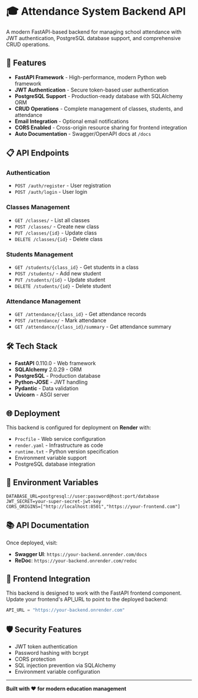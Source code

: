 # 🎓 Attendance System Backend API

A modern FastAPI-based backend for managing school attendance with JWT authentication, PostgreSQL database support, and comprehensive CRUD operations.

## 🚀 **Features**

- **FastAPI Framework** - High-performance, modern Python web framework
- **JWT Authentication** - Secure token-based user authentication
- **PostgreSQL Support** - Production-ready database with SQLAlchemy ORM
- **CRUD Operations** - Complete management of classes, students, and attendance
- **Email Integration** - Optional email notifications
- **CORS Enabled** - Cross-origin resource sharing for frontend integration
- **Auto Documentation** - Swagger/OpenAPI docs at `/docs`

## 📋 **API Endpoints**

### Authentication
- `POST /auth/register` - User registration
- `POST /auth/login` - User login

### Classes Management
- `GET /classes/` - List all classes
- `POST /classes/` - Create new class
- `PUT /classes/{id}` - Update class
- `DELETE /classes/{id}` - Delete class

### Students Management
- `GET /students/{class_id}` - Get students in a class
- `POST /students/` - Add new student
- `PUT /students/{id}` - Update student
- `DELETE /students/{id}` - Delete student

### Attendance Management
- `GET /attendance/{class_id}` - Get attendance records
- `POST /attendance/` - Mark attendance
- `GET /attendance/{class_id}/summary` - Get attendance summary

## 🛠 **Tech Stack**

- **FastAPI** 0.110.0 - Web framework
- **SQLAlchemy** 2.0.29 - ORM
- **PostgreSQL** - Production database
- **Python-JOSE** - JWT handling
- **Pydantic** - Data validation
- **Uvicorn** - ASGI server

## 🌐 **Deployment**

This backend is configured for deployment on **Render** with:
- `Procfile` - Web service configuration
- `render.yaml` - Infrastructure as code
- `runtime.txt` - Python version specification
- Environment variable support
- PostgreSQL database integration

## 🔧 **Environment Variables**

```env
DATABASE_URL=postgresql://user:password@host:port/database
JWT_SECRET=your-super-secret-jwt-key
CORS_ORIGINS=["http://localhost:8501","https://your-frontend.com"]
```

## 📚 **API Documentation**

Once deployed, visit:
- **Swagger UI**: `https://your-backend.onrender.com/docs`
- **ReDoc**: `https://your-backend.onrender.com/redoc`

## 🔗 **Frontend Integration**

This backend is designed to work with the FastAPI frontend component. Update your frontend's API_URL to point to the deployed backend:

```python
API_URL = "https://your-backend.onrender.com"
```

## 🛡 **Security Features**

- JWT token authentication
- Password hashing with bcrypt
- CORS protection
- SQL injection prevention via SQLAlchemy
- Environment variable configuration

---

**Built with ❤️ for modern education management**
